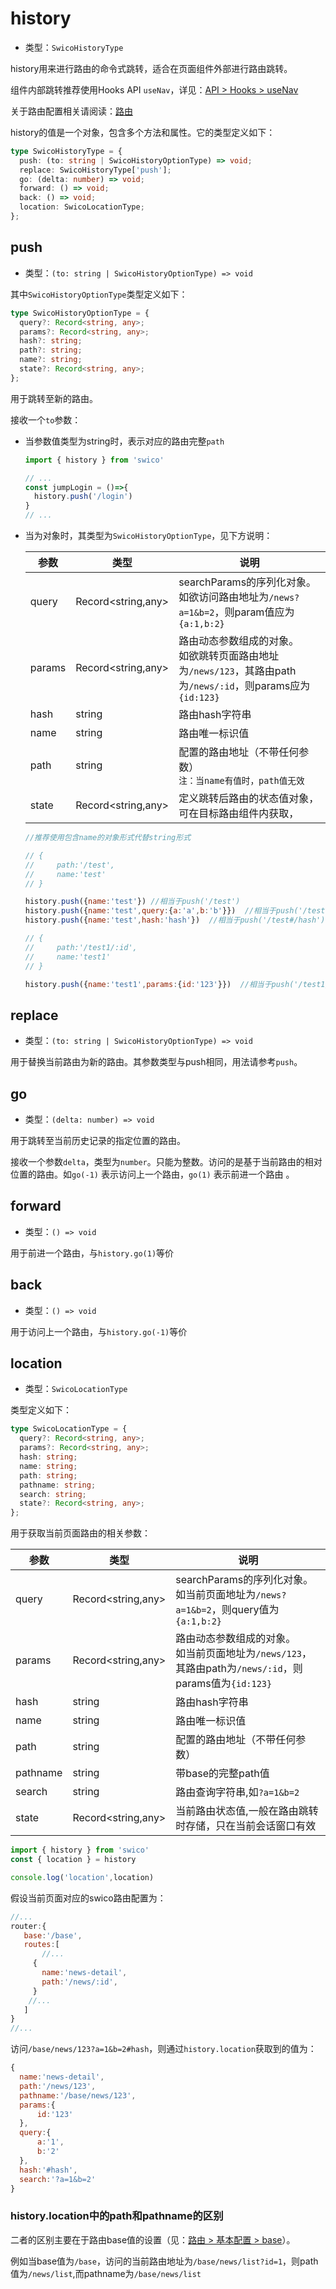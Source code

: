 
# history

- 类型：`SwicoHistoryType`

history用来进行路由的命令式跳转，适合在页面组件外部进行路由跳转。

组件内部跳转推荐使用Hooks API `useNav`，详见：[API > Hooks > useNav]

关于路由配置相关请阅读：[路由]

history的值是一个对象，包含多个方法和属性。它的类型定义如下：

```typescript
type SwicoHistoryType = {
  push: (to: string | SwicoHistoryOptionType) => void;
  replace: SwicoHistoryType['push'];
  go: (delta: number) => void;
  forward: () => void;
  back: () => void;
  location: SwicoLocationType;
};
```

## push

- 类型：`(to: string | SwicoHistoryOptionType) => void`

其中`SwicoHistoryOptionType`类型定义如下：

```typescript
type SwicoHistoryOptionType = {
  query?: Record<string, any>;
  params?: Record<string, any>;
  hash?: string;
  path?: string;
  name?: string;
  state?: Record<string, any>;
};
```

用于跳转至新的路由。

接收一个`to`参数：

- 当参数值类型为string时，表示对应的路由完整`path`
  ```typescript
  import { history } from 'swico'
  
  // ...
  const jumpLogin = ()=>{
    history.push('/login')
  }
  // ...
  ```
- 当为对象时，其类型为`SwicoHistoryOptionType`，见下方说明：

  | 参数     | 类型                 | 说明                                                                              |
  |--------|--------------------|---------------------------------------------------------------------------------|
  | query  | Record<string,any> | searchParams的序列化对象。<br/>如欲访问路由地址为`/news?a=1&b=2`，则param值应为`{a:1,b:2}`           |
  | params | Record<string,any> | 路由动态参数组成的对象。<br/>如欲跳转页面路由地址为`/news/123`，其路由path为`/news/:id`，则params应为`{id:123}` |
  | hash   | string             | 路由hash字符串                                                                       |
  | name   | string             | 路由唯一标识值                                                                         |
  | path   | string             | 配置的路由地址（不带任何参数）<br/>`注：当name有值时，path值无效`                                        |
  | state  | Record<string,any>             | 定义跳转后路由的状态值对象，可在目标路由组件内获取，                                                      |

  ```js
  //推荐使用包含name的对象形式代替string形式
  
  // {
  //     path:'/test',
  //     name:'test'        
  // }
  
  history.push({name:'test'}) //相当于push('/test')
  history.push({name:'test',query:{a:'a',b:'b'}})  //相当于push('/test?a=a&b=b')
  history.push({name:'test',hash:'hash'})  //相当于push('/test#/hash')
  
  // {
  //     path:'/test1/:id',
  //     name:'test1'        
  // }
  
  history.push({name:'test1',params:{id:'123'}})  //相当于push('/test1/123')
  ```


## replace

- 类型：`(to: string | SwicoHistoryOptionType) => void`

用于替换当前路由为新的路由。其参数类型与push相同，用法请参考`push`。


## go

- 类型：`(delta: number) => void`

用于跳转至当前历史记录的指定位置的路由。

接收一个参数`delta`，类型为`number`。只能为整数。访问的是基于当前路由的相对位置的路由。如`go(-1)` 表示访问上一个路由，`go(1)` 表示前进一个路由 。

## forward

- 类型：`() => void`

用于前进一个路由，与`history.go(1)`等价

## back

- 类型：`() => void`

用于访问上一个路由，与`history.go(-1)`等价

## location

- 类型：`SwicoLocationType`

类型定义如下：

```typescript
type SwicoLocationType = {
  query?: Record<string, any>;
  params?: Record<string, any>;
  hash: string;
  name: string; 
  path: string; 
  pathname: string; 
  search: string;
  state?: Record<string, any>;
};
```

用于获取当前页面路由的相关参数：

| 参数       | 类型                 | 说明                                                                          |
  |----------|--------------------|-----------------------------------------------------------------------------|
| query    | Record<string,any> | searchParams的序列化对象。<br/>如当前页面地址为`/news?a=1&b=2`，则query值为`{a:1,b:2}`         |
| params   | Record<string,any> | 路由动态参数组成的对象。<br/>如当前页面地址为`/news/123`，其路由path为`/news/:id`，则params值为`{id:123}` |
| hash     | string             | 路由hash字符串                                                                   |
| name     | string             | 路由唯一标识值                                                                     |
| path     | string             | 配置的路由地址（不带任何参数）                                                             |
| pathname | string             | 带base的完整path值                                                               |
| search   | string             | 路由查询字符串,如`?a=1&b=2`                                                         |
| state    | Record<string,any>             | 当前路由状态值,一般在路由跳转时存储，只在当前会话窗口有效                                               |

```typescript
import { history } from 'swico'
const { location } = history

console.log('location',location)
```

假设当前页面对应的swico路由配置为：

```js title="swico.ts"
//... 
router:{
   base:'/base',
   routes:[
       //...
     {
       name:'news-detail',
       path:'/news/:id',
     }
    //...
   ] 
}
//... 
```

访问`/base/news/123?a=1&b=2#hash`，则通过`history.location`获取到的值为：
```js
{
  name:'news-detail',
  path:'/news/123',
  pathname:'/base/news/123',
  params:{
      id:'123'
  },
  query:{
      a:'1',
      b:'2'
  },  
  hash:'#hash',
  search:'?a=1&b=2'
}
```


### history.location中的path和pathname的区别

二者的区别主要在于路由base值的设置（见：[路由 > 基本配置 > base]）。
 
例如当base值为`/base`，访问的当前路由地址为`/base/news/list?id=1`，则path值为`/news/list`,而pathname为`/base/news/list`



[API > Hooks > useNav]:/hooks.md#usenav
[路由]:/router.md
[路由 > 基本配置 > base]:/router.md#base

